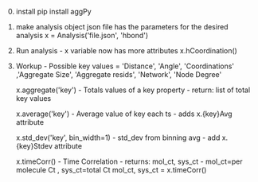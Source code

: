 0) install
   	pip install aggPy

2) make analysis object
	json file has the parameters for the desired analysis
	x = Analysis('file.json', 'hbond')

3) Run analysis - x variable now has more attributes
	x.hCoordination()

4) Workup - Possible key values = 'Distance', 'Angle', 'Coordinations' ,'Aggregate Size', 'Aggregate resids', 'Network', 'Node Degree'
	
	x.aggregate('key')	- Totals values of a key property - return: list of total key values 
				  	
	x.average('key')	- Average value of key each ts - adds x.{key}Avg attribute

	x.std_dev('key', bin_width=1)	- std_dev from binning avg - add x.{key}Stdev attribute

	x.timeCorr()		- Time Correlation - returns: mol_ct, sys_ct - mol_ct=per molecule Ct , sys_ct=total Ct	
	    mol_ct, sys_ct = x.timeCorr()
   
